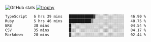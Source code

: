 ![GitHub stats](https://github-readme-stats.vercel.app/api?username=ksk001100&show_icons=true&theme=tokyonight)
[![trophy](https://github-profile-trophy.vercel.app/?username=ksk001100&theme=onedark)](https://github.com/ryo-ma/github-profile-trophy)

<!--START_SECTION:waka-->

```txt
TypeScript   6 hrs 39 mins   ███████████▓░░░░░░░░░░░░░   46.90 %
Ruby         5 hrs 46 mins   ██████████▒░░░░░░░░░░░░░░   40.75 %
ERB          38 mins         █░░░░░░░░░░░░░░░░░░░░░░░░   04.54 %
CSV          35 mins         █░░░░░░░░░░░░░░░░░░░░░░░░   04.17 %
Markdown     20 mins         ▓░░░░░░░░░░░░░░░░░░░░░░░░   02.44 %
```

<!--END_SECTION:waka-->
